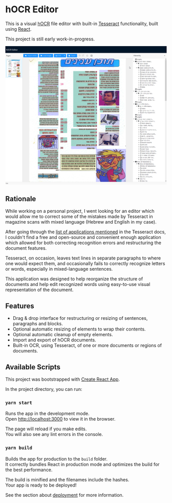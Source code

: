 # hOCR Editor

This is a visual [hOCR](https://en.wikipedia.org/wiki/HOCR) file editor with built-in [Tesseract](https://tesseract.projectnaptha.com) functionality, built using [React](https://reactjs.org).

This project is still early work-in-progress.

![hOCR Editor Screenshot](./screenshot/screenshot.png)

## Rationale

While working on a personal project, I went looking for an editor which would allow me to correct some of the mistakes made by Tesseract in magazine scans with mixed language (Hebrew and English in my case).

After going through the [list of applications mentioned](https://tesseract-ocr.github.io/tessdoc/User-Projects-%E2%80%93-3rdParty.html) in the Tesseract docs, I couldn't find a free and open-source and convenient enough application which allowed for both
correcting recognition errors and restructuring the document features.

Tesseract, on occasion, leaves text lines in separate paragraphs to where one would expect them, and occasionally fails to correctly recognize letters or words, especially in mixed-language sentences.

This application was designed to help reorganize the structure of documents and help edit recognized words using easy-to-use visual representation of the document.

## Features

- Drag & drop interface for restructuring or resizing of sentences, paragraphs and blocks.
- Optional automatic resizing of elements to wrap their contents.
- Optional automatic cleanup of empty elements.
- Import and export of hOCR documents.
- Built-in OCR, using Tesseract, of one or more documents or regions of documents.

## Available Scripts

This project was bootstrapped with [Create React App](https://github.com/facebook/create-react-app).

In the project directory, you can run:

### `yarn start`

Runs the app in the development mode.<br />
Open [http://localhost:3000](http://localhost:3000) to view it in the browser.

The page will reload if you make edits.<br />
You will also see any lint errors in the console.

### `yarn build`

Builds the app for production to the `build` folder.<br />
It correctly bundles React in production mode and optimizes the build for the best performance.

The build is minified and the filenames include the hashes.<br />
Your app is ready to be deployed!

See the section about [deployment](https://facebook.github.io/create-react-app/docs/deployment) for more information.
